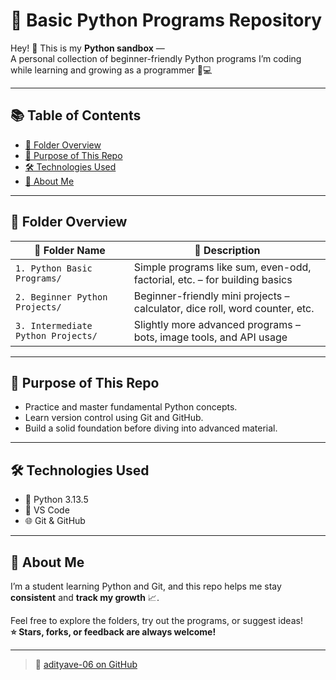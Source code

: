 # 🚀 Basic Python Programs Repository

Hey! 👋 This is my **Python sandbox** —  
A personal collection of beginner-friendly Python programs I’m coding while learning and growing as a programmer 🧠💻

---

## 📚 Table of Contents
- [📁 Folder Overview](#-folder-overview)
- [🎯 Purpose of This Repo](#-purpose-of-this-repo)
- [🛠️ Technologies Used](#️-technologies-used)
- [👤 About Me](#-about-me)

---

## 📁 Folder Overview

| 📂 Folder Name                          | 📄 Description                                                                 |
|----------------------------------------|-------------------------------------------------------------------------------|
| `1. Python Basic Programs/`            | Simple programs like sum, even-odd, factorial, etc. – for building basics     |
| `2. Beginner Python Projects/`         | Beginner-friendly mini projects – calculator, dice roll, word counter, etc.  |
| `3. Intermediate Python Projects/`     | Slightly more advanced programs – bots, image tools, and API usage           |

---

## 🎯 Purpose of This Repo

- Practice and master fundamental Python concepts.
- Learn version control using Git and GitHub.
- Build a solid foundation before diving into advanced material.

---

## 🛠️ Technologies Used

- 🐍 Python 3.13.5  
- 📄 VS Code  
- 🌐 Git & GitHub  

---

## 👤 About Me

I’m a student learning Python and Git, and this repo helps me stay **consistent** and **track my growth** 📈.

Feel free to explore the folders, try out the programs, or suggest ideas!  
**⭐ Stars, forks, or feedback are always welcome!**

---

> 🔗 [adityave-06 on GitHub](https://github.com/adityave-06)
